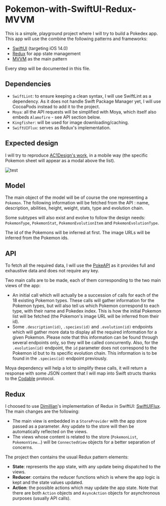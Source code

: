 # Pokemon-with-SwiftUI-Redux-MVVM

This is a simple, playground project where I will try to build a Pokedex app. This app will use the combine the following patterns and frameworks:
- [SwiftUI](https://developer.apple.com/xcode/swiftui/) (targeting iOS 14.0)
- [Redux](https://redux.js.org) for app state management
- [MVVM](https://en.wikipedia.org/wiki/Model%E2%80%93view%E2%80%93viewmodel) as the main pattern

Every step will be documented in this file.

## Dependencies

- `SwiftLint`: to ensure keeping a clean syntax, I will use SwiftLint as a dependency. As it does not handle Swift Package Manager yet, I will use CocoaPods instead to add it to the project.
- `Moya`: all the API requests will be simplified with Moya, which itself also embeds `Alamofire` - see API section below.
- `Kingfisher`: will be used for image downloading/caching.
- `SwiftUIFlux`: serves as Redux's implementation.

## Expected design

I will try to reproduce [AC1Design's work](https://dribbble.com/shots/15128634-Pokemon-Pokedex-Website-Redesign-Concept), in a mobile way (the specific Pokemon sheet will appear as a modal above the list).

![test](https://user-images.githubusercontent.com/25252204/168324402-3d39370e-c367-4393-8279-ab9f692bf709.jpg)

## Model

The main object of the model will be of course the one representing a `Pokemon`. The following information will be fetched from the API : name, description, abilities, height, weight, stats, type and evolution chain. 

Some subtypes will also exist and evolve to follow the design needs: `PokemonType`, `PokemonStat`, `PokemonEvolutionItem` and `PokemonEvolutionType`.

The id of the Pokemons will be inferred at first. The image URLs will be inferred from the Pokemon ids.

## API

To fetch all the required data, I will use the [PokeAPI](https://pokeapi.co/docs/v2) as it provides full and exhaustive data and does not require any key.

Two main calls are to be made, each of them corresponding to the two main views of the app:
- An initial call which will actually be a succession of calls for each of the 18 existing Pokemon types. These calls will gather information for the Pokemon types, but will also tell us which Pokemon correspond to each type, with their name and Pokedex index. This is how the initial Pokemon list will be fetched (the Pokemon's image URL will be inferred from their id).
- Some `.description(id)`, `.species(id)` and `.evolution(id)` endpoints which will gather more data to display all the required information for a given Pokemon. Please note that this information can be found through several endpoints only, so they will be called concurrently. Also, for the `.evolution(id)` endpoint, the `id` parameter does not correspond to the Pokemon id but to its specific evolution chain. This information is to be found in the `.species(id)` endpoint previously.

Moya dependency will help a lot to simplify these calls, it will return a response with some JSON content that I will map into Swift structs thanks to the [Codable](https://developer.apple.com/documentation/swift/codable) protocol.

## Redux

I choosed to use [Dimillian](https://github.com/Dimillian)'s implementation of Redux in SwiftUI: [SwiftUIFlux](https://github.com/Dimillian/SwiftUIFlux). The main changes are the following:
- The main view is embedded in a `StoreProvider` with the app store passed as a parameter. Any update to the store will then be automatically reflected on the views.
- The views whose content is related to the store (`PokemonList`, `PokemonView`...) will be `ConnectedView` objects for a better separation of concerns.

The project then contains the usual Redux pattern elements:
- **State**: represents the app state, with any update being dispatched to the views.
- **Reducer**: contains the reducer functions which is where the app logic is kept and the state values updated.
- **Action**: the possible actions which may update the app state. Note that there are both `Action` objects and `AsyncAction` objects for asynchronous purposes (usually API calls).
